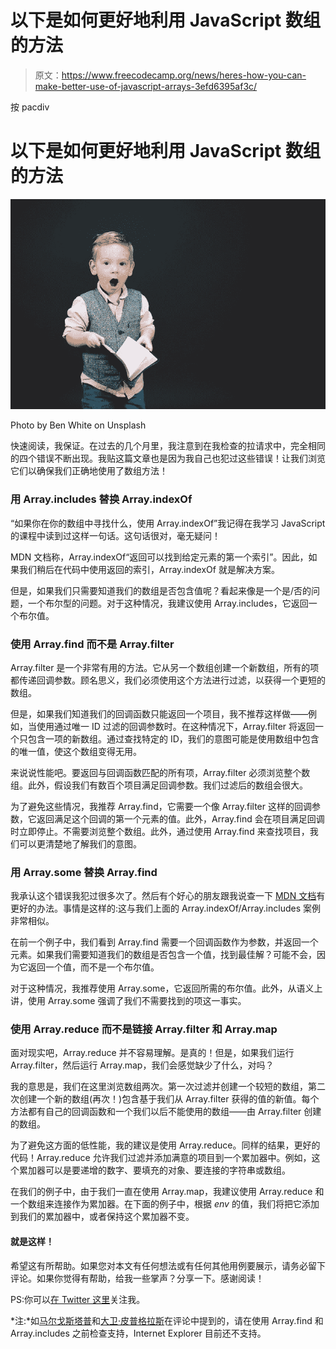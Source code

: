 # 以下是如何更好地利用 JavaScript 数组的方法

> 原文：<https://www.freecodecamp.org/news/heres-how-you-can-make-better-use-of-javascript-arrays-3efd6395af3c/>

按 pacdiv

# 以下是如何更好地利用 JavaScript 数组的方法

![1*IZcJKz3761vChU1VFHfzkw](img/cc4b10d8b5418090e37135a2ba2b51df.png)

Photo by Ben White on Unsplash

快速阅读，我保证。在过去的几个月里，我注意到在我检查的拉请求中，完全相同的四个错误不断出现。我贴这篇文章也是因为我自己也犯过这些错误！让我们浏览它们以确保我们正确地使用了数组方法！

### 用 Array.includes 替换 Array.indexOf

“如果你在你的数组中寻找什么，使用 Array.indexOf”我记得在我学习 JavaScript 的课程中读到过这样一句话。这句话很对，毫无疑问！

MDN 文档称，Array.indexOf“返回可以找到给定元素的第一个索引”。因此，如果我们稍后在代码中使用返回的索引，Array.indexOf 就是解决方案。

但是，如果我们只需要知道我们的数组是否包含值呢？看起来像是一个是/否的问题，一个布尔型的问题。对于这种情况，我建议使用 Array.includes，它返回一个布尔值。

### 使用 Array.find 而不是 Array.filter

Array.filter 是一个非常有用的方法。它从另一个数组创建一个新数组，所有的项都传递回调参数。顾名思义，我们必须使用这个方法进行过滤，以获得一个更短的数组。

但是，如果我们知道我们的回调函数只能返回一个项目，我不推荐这样做——例如，当使用通过唯一 ID 过滤的回调参数时。在这种情况下，Array.filter 将返回一个只包含一项的新数组。通过查找特定的 ID，我们的意图可能是使用数组中包含的唯一值，使这个数组变得无用。

来说说性能吧。要返回与回调函数匹配的所有项，Array.filter 必须浏览整个数组。此外，假设我们有数百个项目满足回调参数。我们过滤后的数组会很大。

为了避免这些情况，我推荐 Array.find，它需要一个像 Array.filter 这样的回调参数，它返回满足这个回调的第一个元素的值。此外，Array.find 会在项目满足回调时立即停止。不需要浏览整个数组。此外，通过使用 Array.find 来查找项目，我们可以更清楚地了解我们的意图。

### 用 Array.some 替换 Array.find

我承认这个错误我犯过很多次了。然后有个好心的朋友跟我说查一下 [MDN 文档](https://developer.mozilla.org/en-US/docs/Web/JavaScript/Reference/Global_Objects/Array#Methods_2)有更好的办法。事情是这样的:这与我们上面的 Array.indexOf/Array.includes 案例非常相似。

在前一个例子中，我们看到 Array.find 需要一个回调函数作为参数，并返回一个元素。如果我们需要知道我们的数组是否包含一个值，找到最佳解？可能不会，因为它返回一个值，而不是一个布尔值。

对于这种情况，我推荐使用 Array.some，它返回所需的布尔值。此外，从语义上讲，使用 Array.some 强调了我们不需要找到的项这一事实。

### 使用 Array.reduce 而不是链接 Array.filter 和 Array.map

面对现实吧，Array.reduce 并不容易理解。是真的！但是，如果我们运行 Array.filter，然后运行 Array.map，我们会感觉缺少了什么，对吗？

我的意思是，我们在这里浏览数组两次。第一次过滤并创建一个较短的数组，第二次创建一个新的数组(再次！)包含基于我们从 Array.filter 获得的值的新值。每个方法都有自己的回调函数和一个我们以后不能使用的数组——由 Array.filter 创建的数组。

为了避免这方面的低性能，我的建议是使用 Array.reduce。同样的结果，更好的代码！Array.reduce 允许我们过滤并添加满意的项目到一个累加器中。例如，这个累加器可以是要递增的数字、要填充的对象、要连接的字符串或数组。

在我们的例子中，由于我们一直在使用 Array.map，我建议使用 Array.reduce 和一个数组来连接作为累加器。在下面的例子中，根据 *env* 的值，我们将把它添加到我们的累加器中，或者保持这个累加器不变。

#### 就是这样！

希望这有所帮助。如果您对本文有任何想法或有任何其他用例要展示，请务必留下评论。如果你觉得有帮助，给我一些掌声？分享一下。感谢阅读！

PS:你可以[在 Twitter 这里](https://twitter.com/pacdiv_io)关注我。

*注:*如[马尔戈斯塔普](https://www.freecodecamp.org/news/heres-how-you-can-make-better-use-of-javascript-arrays-3efd6395af3c/undefined)和[大卫·皮普格拉斯](https://www.freecodecamp.org/news/heres-how-you-can-make-better-use-of-javascript-arrays-3efd6395af3c/undefined)在评论中提到的，请在使用 Array.find 和 Array.includes 之前检查支持，Internet Explorer 目前还不支持。